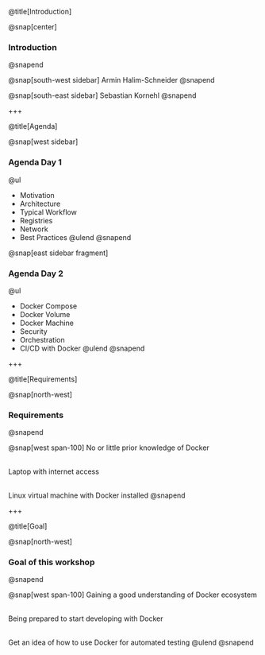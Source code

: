 @title[Introduction]

@snap[center]
### Introduction
@snapend

@snap[south-west sidebar]
Armin Halim-Schneider
@snapend

@snap[south-east sidebar]
Sebastian Kornehl
@snapend

+++

@title[Agenda]

@snap[west sidebar]
### Agenda Day 1
@ul[](false)
- Motivation
- Architecture
- Typical Workflow
- Registries
- Network
- Best Practices
@ulend
@snapend

@snap[east sidebar fragment]
### Agenda Day 2
@ul[](false)
- Docker Compose
- Docker Volume
- Docker Machine
- Security
- Orchestration
- CI/CD with Docker
@ulend
@snapend

+++

@title[Requirements]

@snap[north-west]
### Requirements
@snapend

@snap[west span-100]
No or little prior knowledge of Docker <br/> <br/>

Laptop with internet access <br/> <br/>

Linux virtual machine with Docker installed
@snapend

+++

@title[Goal]

@snap[north-west]
### Goal of this workshop
@snapend

@snap[west span-100]
Gaining a good understanding of Docker ecosystem <br/> <br/>

Being prepared to start developing with Docker <br/> <br/>

Get an idea of how to use Docker for automated testing
@ulend
@snapend
